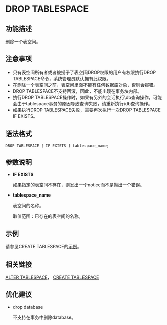 # DROP TABLESPACE<a name="ZH-CN_TOPIC_0289899918"></a>

## 功能描述<a name="zh-cn_topic_0283137549_zh-cn_topic_0237122153_zh-cn_topic_0059779073_s73f8a05d2e0248f18e34a613fcde3fb6"></a>

删除一个表空间。

## 注意事项<a name="zh-cn_topic_0283137549_zh-cn_topic_0237122153_zh-cn_topic_0059779073_s8573862b21234deaa562c0502d4cae55"></a>

-   只有表空间所有者或者被授予了表空间DROP权限的用户有权限执行DROP TABLESPACE命令，系统管理员默认拥有此权限。
-   在删除一个表空间之前，表空间里面不能有任何数据库对象，否则会报错。
-   DROP TABLESPACE不支持回滚，因此，不能出现在事务块内部。
-   执行DROP TABLESPACE操作时，如果有另外的会话执行\\db查询操作，可能会由于tablespace事务的原因导致查询失败，请重新执行\\db查询操作。
-   如果执行DROP TABLESPACE失败，需要再次执行一次DROP TABLESPACE IF EXISTS。

## 语法格式<a name="zh-cn_topic_0283137549_zh-cn_topic_0237122153_zh-cn_topic_0059779073_s6c3564e4565e4a808f931d50ab12c041"></a>

```
DROP TABLESPACE [ IF EXISTS ] tablespace_name;
```

## 参数说明<a name="zh-cn_topic_0283137549_zh-cn_topic_0237122153_zh-cn_topic_0059779073_sd3609e09c22149eba3e6e64c989573b6"></a>

-   **IF EXISTS**

    如果指定的表空间不存在，则发出一个notice而不是抛出一个错误。

-   **tablespace\_name**

    表空间的名称。

    取值范围：已存在的表空间的名称。


## 示例<a name="zh-cn_topic_0283137549_zh-cn_topic_0237122153_zh-cn_topic_0059779073_sbcb08a6a5edc433b951080b230808c35"></a>

请参见CREATE TABLESPACE的[示例](CREATE-TABLESPACE.md#zh-cn_topic_0283137328_zh-cn_topic_0237122120_zh-cn_topic_0059777670_s4e5e97caa377440d87fad0d49b56323e)。

## 相关链接<a name="zh-cn_topic_0283137549_zh-cn_topic_0237122153_zh-cn_topic_0059779073_s5f1d0e75c90d465fadd639b26f10ab64"></a>

[ALTER TABLESPACE](ALTER-TABLESPACE.md)，  [CREATE TABLESPACE](CREATE-TABLESPACE.md)

## 优化建议<a name="zh-cn_topic_0283137549_zh-cn_topic_0237122153_zh-cn_topic_0059779073_section29255108114255"></a>

-   drop database

    不支持在事务中删除database。
